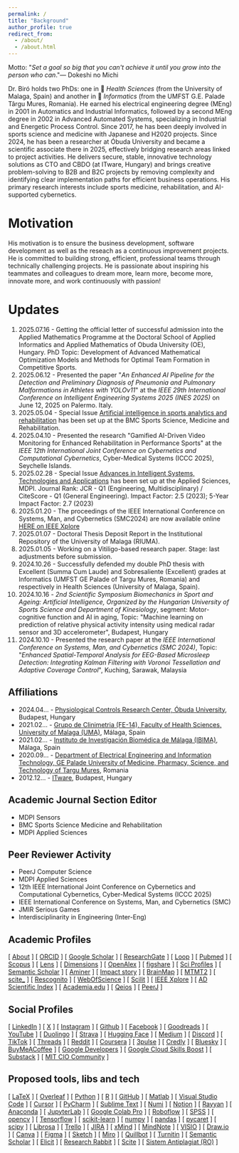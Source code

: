 ```yaml
---
permalink: /
title: "Background"
author_profile: true
redirect_from: 
  - /about/
  - /about.html
---
```


Motto: "_Set a goal so big that you can't achieve it until you grow into the person who can_."—  Dokeshi no Michi

Dr. Biró holds two PhDs: one in 🧬 _Health Sciences_ (from the University of Malaga, Spain) and another in 🧬 _Informatics_ (from the UMFST G.E. Palade Târgu Mures, Romania). He earned his electrical engineering degree (MEng) in 2001 in Automatics and Industrial Informatics, followed by a second MEng degree in 2002 in Advanced Automated Systems, specializing in Industrial and Energetic Process Control. Since 2017, he has been deeply involved in sports science and medicine with Japanese and H2020 projects. Since 2024, he has been a researcher at Óbuda University and became a scientific associate there in 2025, effectively bridging research areas linked to project activities. He delivers secure, stable, innovative technology solutions as CTO and CBDO (at ITware, Hungary) and brings creative problem-solving to B2B and B2C projects by removing complexity and identifying clear implementation paths for efficient business operations. His primary research interests include sports medicine, rehabilitation, and AI-supported cybernetics.

Motivation
======
His motivation is to ensure the business development, software development as well as the reseach as a continuous improvement projects. He is committed to building strong, efficient, professional teams through technically challenging projects. He is passionate about inspiring his teammates and colleagues to dream more, learn more, become more, innovate more, and work continuously with passion!

Updates
======
1. 2025.07.16 - Getting the official letter of successful admission into the Applied Mathematics Programme at the Doctoral School of Applied Informatics and Applied Mathematics of Obuda University (OE), Hungary. PhD Topic: Development of Advanced Mathematical Optimization Models and Methods for Optimal Team Formation in Competitive Sports.
2. 2025.06.12 - Presented the paper "_An Enhanced AI Pipeline for the Detection and Preliminary Diagnosis of Pneumonia and Pulmonary Malformations in Athletes with YOLOv11_" at the _IEEE 29th International Conference on Intelligent Engineering Systems 2025 (INES 2025)_ on June 12, 2025 on Palermo. Italy.
3. 2025.05.04 - Special Issue [Artificial intelligence in sports analytics and rehabilitation](https://bit.ly/3YqPdTL) has been set up at the BMC Sports Science, Medicine and Rehabilitation.
4. 2025.04.10 - Presented the research "Gamified AI-Driven Video Monitoring for Enhanced Rehabilitation in Performance Sports" at the _IEEE 12th International Joint Conference on Cybernetics and Computational Cybernetics_, Cyber-Medical Systems (ICCC 2025), Seychelle Islands.
5. 2025.02.28 - Special Issue [Advances in Intelligent Systems, Technologies and Applications](https://www.mdpi.com/journal/applsci/special_issues/5IQ6DOHB42) has been set up at the Applied Sciences, MDPI. Journal Rank: JCR - Q1 (Engineering, Multidisciplinary) / CiteScore - Q1 (General Engineering). Impact Factor: 2.5 (2023); 5-Year Impact Factor: 2.7 (2023)
6. 2025.01.20 - The proceedings of the IEEE International Conference on Systems, Man, and Cybernetics (SMC2024) are now available online [HERE on IEEE Xplore](https://ieeexplore.ieee.org/xpl/conhome/10830919/proceeding)
7. 2025.01.07 - Doctoral Thesis Deposit Report in the Institutional Repository of the University of Malaga (RIUMA).
8. 2025.01.05 - Working on a Vitiligo-based research paper. Stage: last adjustments before submission.
9. 2024.10.26 - Successfully defended my double PhD thesis with Excellent (Summa Cum Laude) and Sobresaliente (Excellent) grades at Informatics (UMFST GE Palade of Targu Mures, Romania) and respectively in Health Sciences (University of Malaga, Spain).
10. 2024.10.16 - _2nd Scientific Symposium Biomechanics in Sport and Ageing: Artificial Intelligence, Organized by the Hungarian University of Sports Science and Department of Kinesiology_, segment: Motor-cognitive function and AI in aging, Topic: "Machine learning on prediction of relative physical activity intensity using medical radar sensor and 3D accelerometer", Budapest, Hungary
11. 2024.10.10 - Presented the research paper at the _IEEE International Conference on Systems, Man, and Cybernetics (SMC 2024)_, Topic: "_Enhanced Spatial-Temporal Analysis for EEG-Based Microsleep Detection: Integrating Kalman Filtering with Voronoi Tessellation and Adaptive Coverage Control_", Kuching, Sarawak, Malaysia

Affiliations
------
* 2024.04... - <a target="_new" href="https://ekik.uni-obuda.hu">Physiological Controls Research Center, Óbuda University</a>, Budapest, Hungary 
* 2021.02... - <a target="_new" href="https://www.uma.es">Grupo de Clinimetria (FE-14), Faculty of Health Sciences, University of Malaga (UMA)</a>, Málaga, Spain
* 2021.02... - <a target="_new" href="http://clinimetria.es">Instituto de Investigación Biomédica de Málaga (IBIMA)</a>, Málaga, Spain
* 2020.09... - <a target="_new" href="https://umfst.ro">⁠Department of Electrical Engineering and Information Technology, GE Palade University of Medicine, Pharmacy, Science, and Technology of Targu Mures</a>, Romania
* 2012.12... - <a target="_new" href="https://itware.eu">ITware</a>, Budapest, Hungary

Academic Journal Section Editor
------
* MDPI Sensors
* BMC Sports Science Medicine and Rehabilitation
* MDPI Applied Sciences

Peer Reviewer Activity
------
* PeerJ Computer Science
* MDPI Applied Sciences
* 12th IEEE International Joint Conference on Cybernetics and Computational Cybernetics, Cyber-Medical Systems (ICCC 2025) 
* IEEE International Conference on Systems, Man, and Cybernetics (SMC)
* JMIR Serious Games
* Interdisciplinarity in Engineering (Inter-Eng)

Academic Profiles
------
[ <a target="_blank" href="https://biroka.github.io/">About</a> ]
[ <a target="_blank" href="https://orcid.org/0000-0002-0430-9932">ORCID</a> ]
[ <a target="_blank" href="https://scholar.google.com/citations?user=E6aVwnEAAAAJ"> Google Scholar</a> ]
[ <a target="_blank" href="https://www.researchgate.net/profile/Attila-Biro-2">ResearchGate</a> ]
[ <a target="_blank" href="https://loop.frontiersin.org/people/1141792/overview">Loop</a> ]
[ <a target="_blank" href="https://pubmed.ncbi.nlm.nih.gov/?term=Attila+Biro">Pubmed</a> ]
[ <a target="_blank" href="https://www.scopus.com/authid/detail.uri?authorId=57220745742">Scopus</a> ]
[ <a target="_blank" href="https://www.lens.org/lens/profile/629976571/scholar">Lens</a> ]
[ <a target="_blank" href="https://app.dimensions.ai/details/entities/publication/author/ur.015542601301.99">Dimensions</a> ]
[ <a target="_blank" href="https://explore.openalex.org/authors/a5079667303">OpenAlex</a> ]
[ <a target="_blank" href="https://figshare.com/authors/Attila_Biro/12270197">figshare</a> ]
[ <a target="_blank" href="https://sciprofiles.com/profile/biroattila">Sci Profiles</a> ]
[ <a target="_blank" href="https://www.semanticscholar.org/author/Attila-Bir%C3%B3/2037434941">Semantic Scholar</a> ]
[ <a target="_blank" href="https://www.aminer.cn/profile/attila-bir/637d1654f789b382beb14a88">Aminer</a> ]
[ <a target="_blank" href="https://profiles.impactstory.org/u/0000-0002-0430-9932">Impact story</a> ]
[ <a target="_blank" href="https://www.brainmap.ro/attila-biro">BrainMap</a> ]
[ <a target="_blank" href="https://m2.mtmt.hu/api/author/10098709?&labelLang=eng">MTMT2</a> ]
[ <a target="_blank" href="https://scite.ai/users/attila-biro-D1xKW">scite_</a> ]
[ <a target="_blank" href="https://rescognito.com/0000-0002-0430-9932">Rescognito</a> ]
[ <a target="_blank" href="https://www.webofscience.com/wos/author/record/2179130">WebOfScience</a> ]
[ <a target="_blank" href="https://www.scilit.com/scholars/16248794">Scilit</a> ]
[ <a target="_blank" href="https://ieeexplore.ieee.org/author/38110388500">IEEE Xplore</a> ]
[ <a target="_blank" href="https://www.adscientificindex.com/scientist/attila-biro/5929036">AD Scientific Index</a> ]
[ <a target="_blank" href="https://uma.academia.edu/AttilaBiro">Academia.edu</a> ]
[ <a target="_blank" href="https://www.qeios.com/profile/101667">Qeios</a> ]
[ <a target="_blank" href="https://peerj.com/abiro">PeerJ</a> ]

Social Profiles
------

[ <a target="_blank" href="https://www.linkedin.com/in/biroattila">LinkedIn</a> ]
[ <a target="_blank" href="https://x.com/biroattila">X</a> ]
[ <a target="_blank" href="https://www.instagram.com/b1r0">Instagram</a> ]
[ <a target="_blank" href="https://github.com/biroka">Github</a> ]
[ <a target="_blank" href="https://www.facebook.com/B1R0K4">Facebook</a> ]
[ <a target="_blank" href="https://www.goodreads.com/biroattila">Goodreads</a> ]
[ <a target="_blank" href="https://www.youtube.com/user/biroka">YouTube</a> ]
[ <a target="_blank" href="https://www.duolingo.com/profile/biroka">Duolingo</a> ]
[ <a target="_blank" href="https://www.strava.com/athletes/6273043">Strava</a> ]
[ <a target="_blank" href="https://huggingface.co/biroka">Hugging Face</a> ]
[ <a target="_blank" href="https://medium.com/@biroattila">Medium</a> ]
[ <a target="_blank" href="https://discordapp.com/users/biroka">Discord</a> ]
[ <a target="_blank" href="https://tiktok.com/@biroka">TikTok</a> ]
[ <a target="_blank" href="https://www.threads.net/@b1r0/">Threads</a> ]
[ <a target="_blank" href="https://www.reddit.com/user/B1R0K4">Reddit</a> ]
[ <a target="_blank" href="https://www.coursera.org/learner/biroattila">Coursera</a> ]
[ <a target="_blank" href="https://3pulse.com/AttilaBiro">3pulse</a> ]
[ <a target="_blank" href="https://www.credly.com/users/biroattila">Credly</a> ]
[ <a target="_blank" href="https://bsky.app/profile/biroka.bsky.social">Bluesky</a> ]
[ <a target="_blank" href="https://www.buymeacoffee.com/biroka">BuyMeACoffee</a> ]
[ <a target="_blank" href="https://g.dev/biroka">Google Developers</a> ]
[ <a target="_blank" href="https://www.cloudskillsboost.google/public_profiles/e6f385fa-6214-4daa-a63c-2647c72ffa43">Google Cloud Skills Boost</a> ]
[ <a target="_blank" href="https://substack.com/@biroka">Substack</a> ]
[ <a target="_blank" href="https://mitcio.com/members/34798389">MIT CIO Community</a> ]

Proposed tools, libs and tech
------
[ <a target="_blank" href="https://www.latex-project.org/">LaTeX</a> ]
[ <a target="_blank" href="https://www.overleaf.com/">Overleaf</a> ]
[ <a target="_blank" href="https://www.python.org/">Python</a> ]
[ <a target="_blank" href="https://www.r-project.org/">R</a> ]
[ <a target="_blank" href="https://github.com/"> GitHub</a> ]
[ <a target="_blank" href="https://matlab.mathworks.com/"> Matlab</a> ]
[ <a target="_blank" href="https://code.visualstudio.com/"> Visual Studio Code</a> ]
[ <a target="_blank" href="https://cursor.com/"> Cursor</a> ]
[ <a target="_blank" href="https://www.jetbrains.com/pycharm/"> PyCharm</a> ]
[ <a target="_blank" href="https://www.sublimetext.com/"> Sublime Text</a> ]
[ <a target="_blank" href="https://numi.app/"> Numi</a> ]
[ <a target="_blank" href="https://www.notion.com/"> Notion</a> ]
[ <a target="_blank" href="https://www.rayyan.ai/"> Rayyan</a> ]
[ <a target="_blank" href="https://www.anaconda.com/"> Anaconda</a> ]
[ <a target="_blank" href="https://jupyter.org/"> JupyterLab</a> ]
[ <a target="_blank" href="https://colab.google/"> Google Colab Pro</a> ]
[ <a target="_blank" href="https://roboflow.com/"> Roboflow</a> ]
[ <a target="_blank" href="https://www.ibm.com/products/spss-statistics"> SPSS</a> ]
[ <a target="_blank" href="https://opencv.org/"> opencv</a> ]
[ <a target="_blank" href="https://www.tensorflow.org/"> Tensorflow</a> ]
[ <a target="_blank" href="https://scikit-learn.org/stable/"> scikit-learn</a> ]
[ <a target="_blank" href="https://numpy.org/"> numpy</a> ]
[ <a target="_blank" href="https://pandas.pydata.org/"> pandas</a> ]
[ <a target="_blank" href="https://pycaret.org/"> pycaret</a> ]
[ <a target="_blank" href="https://scipy.org/"> scipy</a> ]
[ <a target="_blank" href="https://librosa.org/"> Librosa</a> ]
[ <a target="_blank" href="https://trello.com/"> Trello</a> ]
[ <a target="_blank" href="https://www.atlassian.com/software/jira"> JIRA</a> ]
[ <a target="_blank" href="https://xmind.com/"> xMind</a> ]
[ <a target="_blank" href="https://www.mindnode.com/"> MindNote</a> ]
[ <a target="_blank" href="https://www.microsoft.com/en-us/microsoft-365/visio/flowchart-software"> VISIO</a> ]
[ <a target="_blank" href="https://app.diagrams.net/"> Draw.io</a> ]
[ <a target="_blank" href="https://www.canva.com/"> Canva</a> ]
[ <a target="_blank" href="https://www.figma.com/"> Figma</a> ]
[ <a target="_blank" href="https://www.sketch.com/"> Sketch</a> ]
[ <a target="_blank" href="https://miro.com/"> Miro</a> ]
[ <a target="_blank" href="https://quillbot.com/"> Quillbot</a> ]
[ <a target="_blank" href="https://www.turnitin.com/"> Turnitin</a> ]
[ <a target="_blank" href="https://www.semanticscholar.org/"> Semantic Scholar</a> ]
[ <a target="_blank" href="https://elicit.com/"> Elicit</a> ]
[ <a target="_blank" href="https://www.researchrabbit.ai/"> Research Rabbit</a> ]
[ <a target="_blank" href="https://scite.ai/"> Scite</a> ]
[ <a target="_blank" href="https://sistemantiplagiat.ro/"> Sistem Antiplagiat (RO)</a> ]




